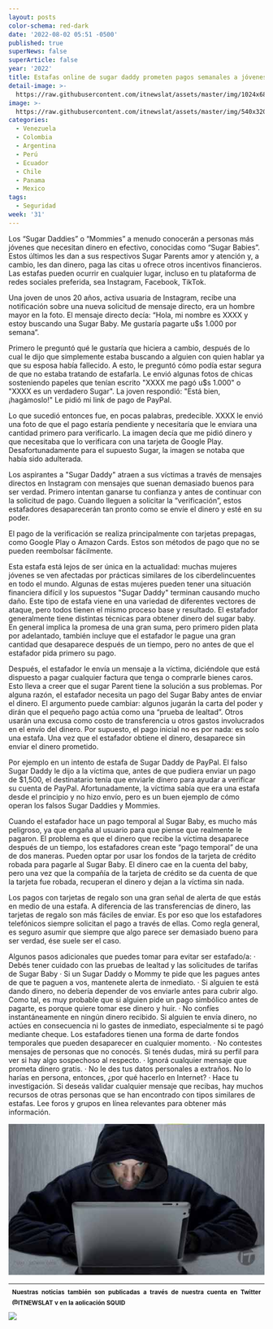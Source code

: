 ```yaml
---
layout: posts
color-schema: red-dark
date: '2022-08-02 05:51 -0500'
published: true
superNews: false
superArticle: false
year: '2022'
title: Estafas online de sugar daddy prometen pagos semanales a jóvenes
detail-image: >-
  https://raw.githubusercontent.com/itnewslat/assets/master/img/1024x680/Ciberdelincuencia-g.jpg
image: >-
  https://raw.githubusercontent.com/itnewslat/assets/master/img/540x320/Ciberdelincuencia-p.jpg
categories:
  - Venezuela
  - Colombia
  - Argentina
  - Perú
  - Ecuador
  - Chile
  - Panama
  - Mexico
tags:
  - Seguridad
week: '31'
---
```

Los “Sugar Daddies” o “Mommies” a menudo conocerán a personas más jóvenes que necesitan dinero en efectivo, conocidas como “Sugar Babies”. Estos últimos les dan a sus respectivos Sugar Parents amor y atención y, a cambio, les dan dinero, paga las citas u ofrece otros incentivos financieros. Las estafas pueden ocurrir en cualquier lugar, incluso en tu plataforma de redes sociales preferida, sea Instagram, Facebook, TikTok.
 
Una joven de unos 20 años, activa usuaria de Instagram, recibe una notificación sobre una nueva solicitud de mensaje directo, era un hombre mayor en la foto. El mensaje directo decía: “Hola, mi nombre es XXXX y estoy buscando una Sugar Baby. Me gustaría pagarte u$s 1.000 por semana”.
 
Primero le preguntó qué le gustaría que hiciera a cambio, después de lo cual le dijo que simplemente estaba buscando a alguien con quien hablar ya que su esposa había fallecido. A esto, le preguntó cómo podía estar segura de que no estaba tratando de estafarla. Le envió algunas fotos de chicas sosteniendo papeles que tenían escrito "XXXX me pagó u$s 1.000" o "XXXX es un verdadero Sugar". La joven respondió: "Está bien, ¡hagámoslo!" Le pidió mi link de pago de PayPal.
 
Lo que sucedió entonces fue, en pocas palabras, predecible. XXXX le envió una foto de que el pago estaría pendiente y necesitaría que le enviara una cantidad primero para verificarlo. La imagen decía que me pidió dinero y que necesitaba que lo verificara con una tarjeta de Google Play. Desafortunadamente para el supuesto Sugar, la imagen se notaba que había sido adulterada.
 
Los aspirantes a "Sugar Daddy" atraen a sus víctimas a través de mensajes directos en Instagram con mensajes que suenan demasiado buenos para ser verdad. Primero intentan ganarse tu confianza y antes de continuar con la solicitud de pago. Cuando lleguen a solicitar la “verificación”, estos estafadores desaparecerán tan pronto como se envíe el dinero y esté en su poder.
 
El pago de la verificación se realiza principalmente con tarjetas prepagas, como Google Play o Amazon Cards. Estos son métodos de pago que no se pueden reembolsar fácilmente.
 
Esta estafa está lejos de ser única en la actualidad: muchas mujeres jóvenes se ven afectadas por prácticas similares de los ciberdelincuentes en todo el mundo. Algunas de estas mujeres pueden tener una situación financiera difícil y los supuestos "Sugar Daddy" terminan causando mucho daño. Este tipo de estafa viene en una variedad de diferentes vectores de ataque, pero todos tienen el mismo proceso base y resultado. El estafador generalmente tiene distintas técnicas para obtener dinero del sugar baby. En general implica la promesa de una gran suma, pero primero piden plata por adelantado, también incluye que el estafador le pague una gran cantidad que desaparece después de un tiempo, pero no antes de que el estafador pida primero su pago.
 
Después, el estafador le envía un mensaje a la víctima, diciéndole que está dispuesto a pagar cualquier factura que tenga o comprarle bienes caros. Esto lleva a creer que el sugar Parent tiene la solución a sus problemas. Por alguna razón, el estafador necesita un pago del Sugar Baby antes de enviar el dinero. El argumento puede cambiar: algunos jugarán la carta del poder y dirán que el pequeño pago actúa como una “prueba de lealtad”. Otros usarán una excusa como costo de transferencia u otros gastos involucrados en el envío del dinero. Por supuesto, el pago inicial no es por nada: es solo una estafa. Una vez que el estafador obtiene el dinero, desaparece sin enviar el dinero prometido.
 
Por ejemplo en un intento de estafa de Sugar Daddy de PayPal. El falso Sugar Daddy le dijo a la víctima que, antes de que pudiera enviar un pago de $1,500, el destinatario tenía que enviarle dinero para ayudar a verificar su cuenta de PayPal. Afortunadamente, la víctima sabía que era una estafa desde el principio y no hizo envío, pero es un buen ejemplo de cómo operan los falsos Sugar Daddies y Mommies.
 
Cuando el estafador hace un pago temporal al Sugar Baby, es mucho más peligroso, ya que engaña al usuario para que piense que realmente le pagaron. El problema es que el dinero que recibe la víctima desaparece después de un tiempo, los estafadores crean este “pago temporal” de una de dos maneras. Pueden optar por usar los fondos de la tarjeta de crédito robada para pagarle al Sugar Baby. El dinero cae en la cuenta del baby, pero una vez que la compañía de la tarjeta de crédito se da cuenta de que la tarjeta fue robada, recuperan el dinero y dejan a la víctima sin nada.
 
Los pagos con tarjetas de regalo son una gran señal de alerta de que estás en medio de una estafa. A diferencia de las transferencias de dinero, las tarjetas de regalo son más fáciles de enviar. Es por eso que los estafadores telefónicos siempre solicitan el pago a través de ellas. Como regla general, es seguro asumir que siempre que algo parece ser demasiado bueno para ser verdad, ése suele ser el caso.
 
Algunos pasos adicionales que puedes tomar para evitar ser estafado/a:
· Debés tener cuidado con las pruebas de lealtad y las solicitudes de tarifas de Sugar Baby
· Si un Sugar Daddy o Mommy te pide que les pagues antes de que te paguen a vos, mantenete alerta de inmediato.
· Si alguien te está dando dinero, no debería depender de vos enviarle antes para cubrir algo. Como tal, es muy probable que si alguien pide un pago simbólico antes de pagarte, es porque quiere tomar ese dinero y huir.
· No confíes instantáneamente en ningún dinero recibido. Si alguien te envía dinero, no actúes en consecuencia ni lo gastes de inmediato, especialmente si te pagó mediante cheque. Los estafadores tienen una forma de darte fondos temporales que pueden desaparecer en cualquier momento.
· No contestes mensajes de personas que no conocés. Si tenés dudas, mirá su perfil para ver si hay algo sospechoso al respecto.
· Ignorá cualquier mensaje que prometa dinero gratis.
· No le des tus datos personales a extraños. No lo harías en persona, entonces, ¿por qué hacerlo en Internet?
· Hace tu investigación. Si deseás validar cualquier mensaje que recibas, hay muchos recursos de otras personas que se han encontrado con tipos similares de estafas. Lee foros y grupos en línea relevantes para obtener más información.

![](https://raw.githubusercontent.com/itnewslat/assets/master/img/540x320/Ciberdelincuencia-p.jpg)

<table style="height: 42px;" width="569">
<tbody>
<tr>
<td style="text-align: justify;"><sub><strong>Nuestras noticias también son publicadas a través de nuestra cuenta en Twitter <a href="https://twitter.com/itnewslat?lang=es">@ITNEWSLAT</a> y en la aplicación <a href="https://squidapp.co/en/">SQUID</a></strong></sub></td>
</tr>
</tbody>
</table>

<img src="https://tracker.metricool.com/c3po.jpg?hash=56f88a41e39ab42c063cc51676587a04"/>